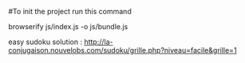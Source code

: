 #To init the project run this command

browserify js/index.js -o js/bundle.js

easy sudoku solution : http://la-conjugaison.nouvelobs.com/sudoku/grille.php?niveau=facile&grille=1